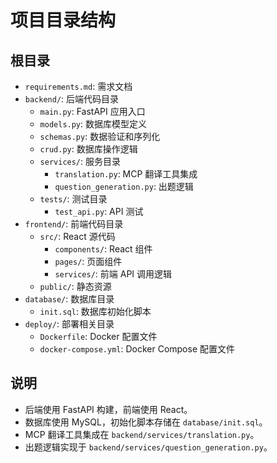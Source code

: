 # 项目目录结构

## 根目录
- `requirements.md`: 需求文档
- `backend/`: 后端代码目录
  - `main.py`: FastAPI 应用入口
  - `models.py`: 数据库模型定义
  - `schemas.py`: 数据验证和序列化
  - `crud.py`: 数据库操作逻辑
  - `services/`: 服务目录
    - `translation.py`: MCP 翻译工具集成
    - `question_generation.py`: 出题逻辑
  - `tests/`: 测试目录
    - `test_api.py`: API 测试
- `frontend/`: 前端代码目录
  - `src/`: React 源代码
    - `components/`: React 组件
    - `pages/`: 页面组件
    - `services/`: 前端 API 调用逻辑
  - `public/`: 静态资源
- `database/`: 数据库目录
  - `init.sql`: 数据库初始化脚本
- `deploy/`: 部署相关目录
  - `Dockerfile`: Docker 配置文件
  - `docker-compose.yml`: Docker Compose 配置文件

## 说明
- 后端使用 FastAPI 构建，前端使用 React。
- 数据库使用 MySQL，初始化脚本存储在 `database/init.sql`。
- MCP 翻译工具集成在 `backend/services/translation.py`。
- 出题逻辑实现于 `backend/services/question_generation.py`。
